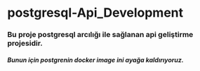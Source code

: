 # postgresql-Api_Development


### Bu proje postgresql arcılığı ile sağlanan api geliştirme projesidir.

##### Bunun için postgrenin docker image ini ayağa kaldırıyoruz.


